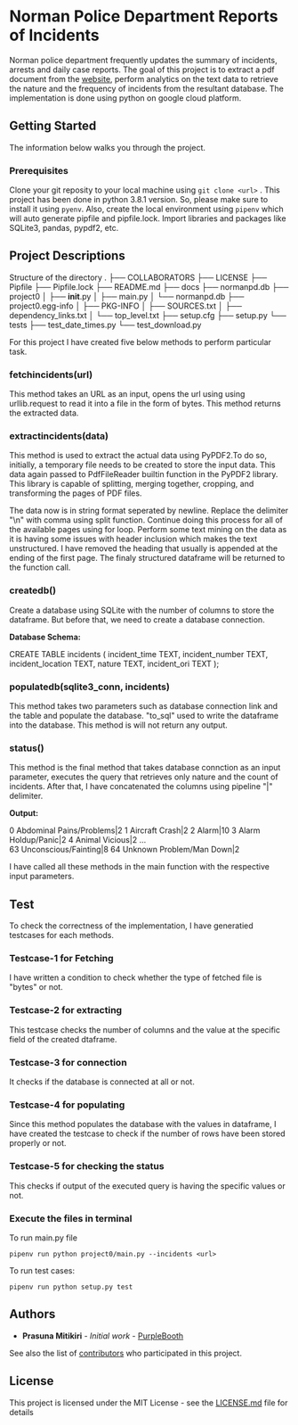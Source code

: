 # Norman Police Department Reports of Incidents

Norman police department frequently updates the summary of incidents, arrests and daily case reports. The goal of this project is to extract a pdf document from the [website](http://normanpd.normanok.gov/content/daily-activity), perform analytics on the text data to retrieve the nature and the frequency of incidents from the resultant database. The implementation is done using python on google cloud platform.

## Getting Started

The information below walks you through the project.

### Prerequisites

Clone your git reposity to your local machine using ```git clone <url>``` . This project has been done in python 3.8.1 version. So, please make sure to install it using ```pyenv```. Also, create the local environment using ```pipenv``` which will auto generate pipfile and pipfile.lock. Import libraries and packages like SQLite3, pandas, pypdf2, etc.

## Project Descriptions
Structure of the directory
            .
            ├── COLLABORATORS
            ├── LICENSE
            ├── Pipfile
            ├── Pipfile.lock
            ├── README.md
            ├── docs
            ├── normanpd.db
            ├── project0
            │   ├── __init__.py
            │   ├── main.py
            │   └── normanpd.db
            ├── project0.egg-info
            │   ├── PKG-INFO
            │   ├── SOURCES.txt
            │   ├── dependency_links.txt
            │   └── top_level.txt
            ├── setup.cfg
            ├── setup.py
            └── tests
                ├── test_date_times.py
                └── test_download.py


For this project I have created five below methods to perform particular task.

### fetchincidents(url)
This method takes an URL as an input, opens the url using using urllib.request to read it into a file in the form of bytes. This method returns the extracted data. 

### extractincidents(data)
This method is used to extract the actual data using PyPDF2.To do so, initially, a temporary file needs to be created to store the input data. This data again passed to PdfFileReader builtin function in the PyPDF2 library. This library is capable of splitting, merging together, cropping, and transforming the pages of PDF files. 

The data now is in string format seperated by newline. Replace the delimiter "\n" with comma using split function. Continue doing this process for all of the available pages using for loop. Perform some text mining on the data as it is having some issues with header inclusion which makes the text unstructured. I have removed the heading that usually is appended at the ending of the first page. The finaly structured dataframe will be returned to the function call.

### createdb()
Create a database using SQLite with the number of columns to store the dataframe. But before that, we need to create a database connection. 

**Database Schema:**

CREATE TABLE incidents (
    incident_time TEXT,
    incident_number TEXT,
    incident_location TEXT,
    nature TEXT,
    incident_ori TEXT
);

### populatedb(sqlite3_conn, incidents)
This method takes two parameters such as database connection link and the table and populate the database. "to_sql" used to write the dataframe into the database. This method is will not return any output. 

### status()
This method is the final method that takes database connction as an input parameter, executes the query that retrieves only nature and the count of incidents. After that, I have concatenated the columns using pipeline "|" delimiter.

**Output:**

0     Abdominal Pains/Problems|2
1               Aircraft Crash|2
2                       Alarm|10
3           Alarm Holdup/Panic|2
4               Animal Vicious|2
                 ...            
63        Unconscious/Fainting|8
64    Unknown Problem/Man Down|2

I have called all these methods in the main function with the respective input parameters.

## Test

To check the correctness of the implementation, I have generatied testcases for each methods.

### Testcase-1 for Fetching
I have written a condition to check whether the type of fetched file is "bytes" or not.

### Testcase-2 for extracting
This testcase checks the number of columns and the value at the specific field of the created dtaframe.

### Testcase-3 for connection
It checks if the database is connected at all or not.

### Testcase-4 for populating
Since this method populates the database with the values in dataframe, I have created the testcase to check if the number of rows have been stored properly or not.

### Testcase-5 for checking the status
This checks if output of the executed query is having the specific values or not.


### Execute the files in terminal

To run main.py file

```pipenv run python project0/main.py --incidents <url>```

To run test cases:

```pipenv run python setup.py test```

## Authors

* **Prasuna Mitikiri** - *Initial work* - [PurpleBooth](https://github.com/PurpleBooth)

See also the list of [contributors](https://github.com/your/project/contributors) who participated in this project.

## License

This project is licensed under the MIT License - see the [LICENSE.md](LICENSE.md) file for details


